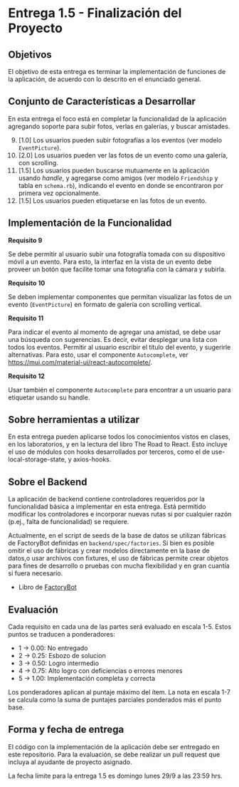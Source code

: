 # Entrega 1.5 - Finalización del Proyecto

## Objetivos

El objetivo de esta entrega es terminar la implementación de funciones de la aplicación, de acuerdo con lo descrito en el enunciado general.

## Conjunto de Características a Desarrollar

En esta entrega el foco está en completar la funcionalidad de la aplicación agregando soporte para subir fotos, verlas en galerías, y buscar amistades.

9. [1.0] Los usuarios pueden subir fotografías a los eventos (ver modelo `EventPicture`). 
10. [2.0] Los usuarios pueden ver las fotos de un evento como una galería, con scrolling.
11. [1.5] Los usuarios pueden buscarse mutuamente en la aplicación usando _handle_, y agregarse como amigos (ver modelo `Friendship` y tabla en `schema.rb`), indicando el evento en donde se encontraron por primera vez opcionalmente.
12. [1.5] Los usuarios pueden etiquetarse en las fotos de un evento.

## Implementación de la Funcionalidad

**Requisito 9**

Se debe permitir al usuario subir una fotografía tomada con su dispositivo móvil a un evento. Para esto, la interfaz en la vista de un evento debe proveer un botón que facilite tomar una fotografía con la cámara y subirla.

**Requisito 10**

Se deben implementar componentes que permitan visualizar las fotos de un evento (`EventPicture`) en formato de galería con scrolling vertical. 

**Requisito 11**

Para indicar el evento al momento de agregar una amistad, se debe usar una búsqueda con sugerencias. Es decir, evitar desplegar una lista con todos los eventos. Permitir al usuario escribir el título del evento, y sugerirle alternativas. Para esto, usar el componente `Autocomplete`, ver https://mui.com/material-ui/react-autocomplete/.

**Requisito 12**

Usar también el componente `Autocomplete` para encontrar a un usuario para etiquetar usando su handle.

## Sobre herramientas a utilizar

En esta entrega pueden aplicarse todos los conocimientos vistos en clases, en los laboratorios, y en la lectura del libro The Road to React. Esto incluye el uso de módulos con hooks desarrollados por terceros, como el de use-local-storage-state, y axios-hooks.

## Sobre el Backend

La aplicación de backend contiene controladores requeridos por la funcionalidad básica a implementar en esta entrega. Está permitido modificar los controladores e incorporar nuevas rutas si por cualquier razón (p.ej., falta de funcionalidad) se requiere.

Actualmente, en el script de seeds de la base de datos se utilizan fábricas de FactoryBot definidas en `backend/spec/factories`. Si bien es posible omitir el uso de fábricas y crear modelos directamente en la base de datos,o usar archivos con fixtures, el uso de fábricas permite crear objetos para fines de desarrollo o pruebas con mucha flexibilidad y en gran cuantía si fuera necesario.

* Libro de [FactoryBot](https://thoughtbot.github.io/factory_bot/intro.html)

## Evaluación

Cada requisito en cada una de las partes será evaluado en escala 1-5. Estos puntos se traducen a ponderadores:

* 1 -> 0.00: No entregado
* 2 -> 0.25: Esbozo de solucion
* 3 -> 0.50: Logro intermedio
* 4 -> 0.75: Alto logro con deficiencias o errores menores
* 5 -> 1.00: Implementación completa y correcta

Los ponderadores aplican al puntaje máximo del ítem. La nota en escala 1-7 se calcula como la suma de puntajes parciales ponderados más el punto base.

## Forma y fecha de entrega

El código con la implementación de la aplicación debe ser entregado en este repositorio. Para la evaluación, se debe realizar un pull request que incluya al ayudante de proyecto asignado.

La fecha límite para la entrega 1.5 es domingo lunes 29/9 a las 23:59 hrs.